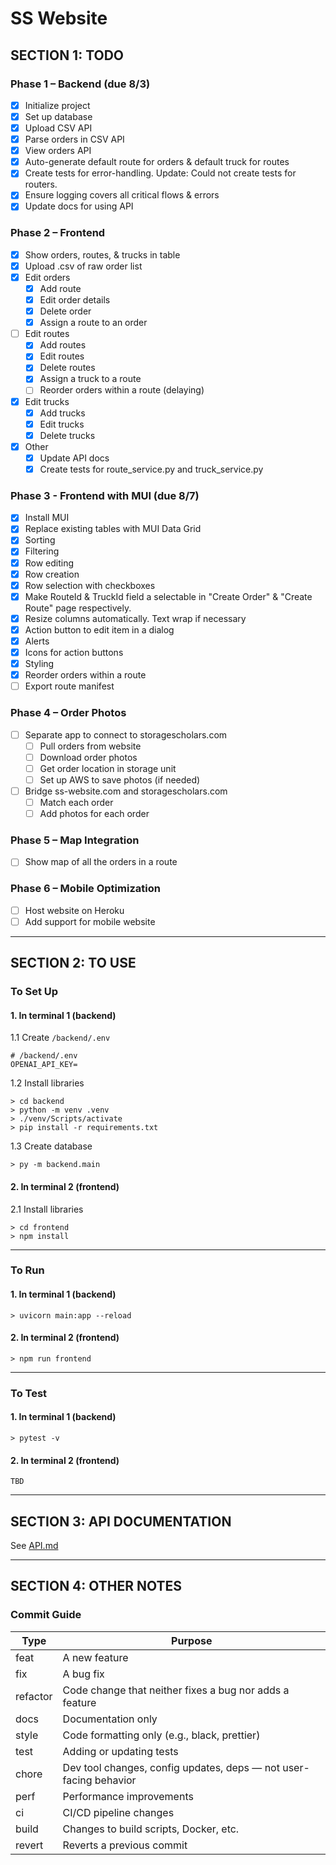 # SS Website

## SECTION 1: TODO

### Phase 1 – Backend (due 8/3)
- [x] Initialize project
- [x] Set up database
- [x] Upload CSV API
- [x] Parse orders in CSV API
- [x] View orders API
- [x] Auto-generate default route for orders & default truck for routes
- [x] Create tests for error-handling. Update: Could not create tests for routers.
- [x] Ensure logging covers all critical flows & errors
- [x] Update docs for using API

### Phase 2 – Frontend
- [x] Show orders, routes, & trucks in table
- [x] Upload .csv of raw order list
- [x] Edit orders
  - [x] Add route
  - [x] Edit order details
  - [x] Delete order
  - [x] Assign a route to an order
- [ ] Edit routes
  - [x] Add routes
  - [x] Edit routes
  - [x] Delete routes
  - [x] Assign a truck to a route
  - [ ] Reorder orders within a route (delaying)
- [x] Edit trucks
  - [x] Add trucks
  - [x] Edit trucks
  - [x] Delete trucks
- [x] Other
  - [x] Update API docs
  - [x] Create tests for route_service.py and truck_service.py

### Phase 3 - Frontend with MUI (due 8/7)
- [x] Install MUI
- [x] Replace existing tables with MUI Data Grid
- [x] Sorting
- [x] Filtering
- [x] Row editing
- [x] Row creation
- [x] Row selection with checkboxes
- [x] Make RouteId & TruckId field a selectable in "Create Order" & "Create Route" page respectively.
- [x] Resize columns automatically. Text wrap if necessary
- [x] Action button to edit item in a dialog
- [x] Alerts
- [x] Icons for action buttons
- [x] Styling
- [x] Reorder orders within a route
- [ ] Export route manifest

### Phase 4 – Order Photos
- [ ] Separate app to connect to storagescholars.com
  - [ ] Pull orders from website
  - [ ] Download order photos
  - [ ] Get order location in storage unit
  - [ ] Set up AWS to save photos (if needed)
- [ ] Bridge ss-website.com and storagescholars.com
  - [ ] Match each order
  - [ ] Add photos for each order

### Phase 5 – Map Integration
- [ ] Show map of all the orders in a route

### Phase 6 – Mobile Optimization
- [ ] Host website on Heroku
- [ ] Add support for mobile website

---

## SECTION 2: TO USE

### To Set Up

#### 1. In terminal 1 (backend)
1.1 Create `/backend/.env`
```
# /backend/.env
OPENAI_API_KEY=
```

1.2 Install libraries
```
> cd backend
> python -m venv .venv
> ./venv/Scripts/activate
> pip install -r requirements.txt
```

1.3 Create database
```
> py -m backend.main
```

#### 2. In terminal 2 (frontend)
2.1 Install libraries
```
> cd frontend
> npm install
```

---

### To Run

#### 1. In terminal 1 (backend)
```
> uvicorn main:app --reload
```

#### 2. In terminal 2 (frontend)
```
> npm run frontend
```

---

### To Test

#### 1. In terminal 1 (backend)
```
> pytest -v
```

#### 2. In terminal 2 (frontend)
```
TBD
```

---

## SECTION 3: API DOCUMENTATION

See [API.md](API.md)

---

## SECTION 4: OTHER NOTES

### Commit Guide
| Type | Purpose |
| ----- | ----- |
| feat | A new feature |
| fix | A bug fix |
| refactor | Code change that neither fixes a bug nor adds a feature |
| docs | Documentation only |
| style | Code formatting only (e.g., black, prettier) |
| test | Adding or updating tests |
| chore | Dev tool changes, config updates, deps — not user-facing behavior |
| perf | Performance improvements |
| ci | CI/CD pipeline changes |
| build | Changes to build scripts, Docker, etc. |
| revert | Reverts a previous commit |
